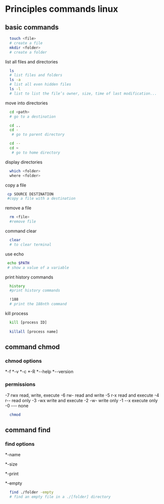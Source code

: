 # Principles commands linux

## basic commands

```bash
  touch <file>
  # create a file
  mkdir <folder>
  # create a folder
```

list all files and directories

```bash
  ls
  # list files and folders
  ls -a
  # list all even hidden files
  ls -l
  # list to list the file’s owner, size, time of last modification...
```

move into directories

```bash
  cd <path>
  # go to a destination

  cd ..
  cd -
   # go to parent directory

  cd --
  cd ~
   # go to home directory
```

display directories

```bash
  which <folder>
  where <folder>
```

copy a file

```bash
 cp SOURCE DESTINATION
 #copy a file with a destination
```

remove a file

```bash
  rm <file>
  #remove file
```

command clear

```bash
  clear
  # to clear terminal
```

use echo

```bash
 echo $PATH
 # show a value of a variable
```

print history commands

```bash
  history
  #print history commands

  !188
  # print the 188nth command
```

kill process

```bash
  kill [process ID]
  
  killall [process name]
```

## command chmod

### chmod options

  *-f
  *-v
  *-c
  *-R
  *--help
  *--version

### permissions

  -7 rwx read, write, execute
  -6 rw- read and write
  -5 r-x read and execute
  -4 r-- read only
  -3 -wx write and execute
  -2 -w- write only
  -1 --x execute only
  -0 --- none

```bash
  chmod
```

## command find

### find options

  *-name

  *-size

  *-print

  *-empty

```bash
  find ./folder -empty
  # find an empty file in a ./[folder] directory
```
